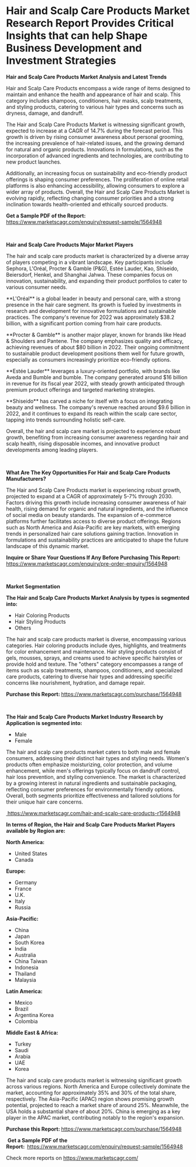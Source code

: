 <p><h1>Hair and Scalp Care Products Market Research Report Provides Critical Insights that can help Shape Business Development and Investment Strategies</h1></p><p><strong>Hair and Scalp Care Products Market Analysis and Latest Trends</strong></p>
<p><p>Hair and Scalp Care Products encompass a wide range of items designed to maintain and enhance the health and appearance of hair and scalp. This category includes shampoos, conditioners, hair masks, scalp treatments, and styling products, catering to various hair types and concerns such as dryness, damage, and dandruff.</p><p>The Hair and Scalp Care Products Market is witnessing significant growth, expected to increase at a CAGR of 14.7% during the forecast period. This growth is driven by rising consumer awareness about personal grooming, the increasing prevalence of hair-related issues, and the growing demand for natural and organic products. Innovations in formulations, such as the incorporation of advanced ingredients and technologies, are contributing to new product launches.</p><p>Additionally, an increasing focus on sustainability and eco-friendly product offerings is shaping consumer preferences. The proliferation of online retail platforms is also enhancing accessibility, allowing consumers to explore a wider array of products. Overall, the Hair and Scalp Care Products Market is evolving rapidly, reflecting changing consumer priorities and a strong inclination towards health-oriented and ethically sourced products.</p></p>
<p><strong>Get a Sample PDF of the Report:&nbsp;</strong> <a href="https://www.marketscagr.com/enquiry/request-sample/1564948?utm_campaign=2468&utm_medium=2&utm_source=Github&utm_content=ia&utm_term=05042025&utm_id=hair-and-scalp-care-products">https://www.marketscagr.com/enquiry/request-sample/1564948</a></p>
<p>&nbsp;</p>
<p><strong>Hair and Scalp Care Products Major Market Players</strong></p>
<p><p>The hair and scalp care products market is characterized by a diverse array of players competing in a vibrant landscape. Key participants include Sephora, L'Oréal, Procter & Gamble (P&G), Estée Lauder, Kao, Shiseido, Beiersdorf, Henkel, and Shanghai Jahwa. These companies focus on innovation, sustainability, and expanding their product portfolios to cater to various consumer needs.</p><p>**L'Oréal** is a global leader in beauty and personal care, with a strong presence in the hair care segment. Its growth is fueled by investments in research and development for innovative formulations and sustainable practices. The company's revenue for 2022 was approximately $38.2 billion, with a significant portion coming from hair care products.</p><p>**Procter & Gamble** is another major player, known for brands like Head & Shoulders and Pantene. The company emphasizes quality and efficacy, achieving revenues of about $80 billion in 2022. Their ongoing commitment to sustainable product development positions them well for future growth, especially as consumers increasingly prioritize eco-friendly options.</p><p>**Estée Lauder** leverages a luxury-oriented portfolio, with brands like Aveda and Bumble and bumble. The company generated around $16 billion in revenue for its fiscal year 2022, with steady growth anticipated through premium product offerings and targeted marketing strategies.</p><p>**Shiseido** has carved a niche for itself with a focus on integrating beauty and wellness. The company's revenue reached around $9.6 billion in 2022, and it continues to expand its reach within the scalp care sector, tapping into trends surrounding holistic self-care.</p><p>Overall, the hair and scalp care market is projected to experience robust growth, benefiting from increasing consumer awareness regarding hair and scalp health, rising disposable incomes, and innovative product developments among leading players.</p></p>
<p>&nbsp;</p>
<p><strong>What Are The Key Opportunities For Hair and Scalp Care Products Manufacturers?</strong></p>
<p><p>The Hair and Scalp Care Products market is experiencing robust growth, projected to expand at a CAGR of approximately 5-7% through 2030. Factors driving this growth include increasing consumer awareness of hair health, rising demand for organic and natural ingredients, and the influence of social media on beauty standards. The expansion of e-commerce platforms further facilitates access to diverse product offerings. Regions such as North America and Asia-Pacific are key markets, with emerging trends in personalized hair care solutions gaining traction. Innovation in formulations and sustainability practices are anticipated to shape the future landscape of this dynamic market.</p></p>
<p><strong>Inquire or Share Your Questions If Any Before Purchasing This Report:</strong> <a href="https://www.marketscagr.com/enquiry/pre-order-enquiry/1564948?utm_campaign=2468&utm_medium=2&utm_source=Github&utm_content=ia&utm_term=05042025&utm_id=hair-and-scalp-care-products">https://www.marketscagr.com/enquiry/pre-order-enquiry/1564948</a></p>
<p>&nbsp;</p>
<p><strong>Market Segmentation</strong></p>
<p><strong>The Hair and Scalp Care Products Market Analysis by types is segmented into:</strong></p>
<p><ul><li>Hair Coloring Products</li><li>Hair Styling Products</li><li>Others</li></ul></p>
<p><p>The hair and scalp care products market is diverse, encompassing various categories. Hair coloring products include dyes, highlights, and treatments for color enhancement and maintenance. Hair styling products consist of gels, mousses, sprays, and creams used to achieve specific hairstyles or provide hold and texture. The "others" category encompasses a range of items such as scalp treatments, shampoos, conditioners, and specialized care products, catering to diverse hair types and addressing specific concerns like nourishment, hydration, and damage repair.</p></p>
<p><strong>Purchase this Report:&nbsp;</strong><a href="https://www.marketscagr.com/purchase/1564948?utm_campaign=2468&utm_medium=2&utm_source=Github&utm_content=ia&utm_term=05042025&utm_id=hair-and-scalp-care-products">https://www.marketscagr.com/purchase/1564948</a></p>
<p>&nbsp;</p>
<p><strong>The Hair and Scalp Care Products Market Industry Research by Application is segmented into:</strong></p>
<p><ul><li>Male</li><li>Female</li></ul></p>
<p><p>The hair and scalp care products market caters to both male and female consumers, addressing their distinct hair types and styling needs. Women's products often emphasize moisturizing, color protection, and volume enhancement, while men's offerings typically focus on dandruff control, hair loss prevention, and styling convenience. The market is characterized by a growing interest in natural ingredients and sustainable packaging, reflecting consumer preferences for environmentally friendly options. Overall, both segments prioritize effectiveness and tailored solutions for their unique hair care concerns.</p></p>
<p><a href="https://www.marketscagr.com/hair-and-scalp-care-products-r1564948?utm_campaign=2468&utm_medium=2&utm_source=Github&utm_content=ia&utm_term=05042025&utm_id=hair-and-scalp-care-products">&nbsp;https://www.marketscagr.com/hair-and-scalp-care-products-r1564948</a></p>
<p><strong>In terms of Region, the Hair and Scalp Care Products Market Players available by Region are:</strong></p>
<p>
    <p> <strong> North America: </strong>
        <ul>
            <li>United States</li>
            <li>Canada</li>
        </ul>
        </p> 
    <p> <strong> Europe: </strong>
        <ul>
            <li>Germany</li>
            <li>France</li>
            <li>U.K.</li>
            <li>Italy</li>
            <li>Russia</li>
        </ul>
        </p> 
    <p> <strong> Asia-Pacific: </strong>
        <ul>
            <li>China</li>
            <li>Japan</li>
            <li>South Korea</li>
            <li>India</li>
            <li>Australia</li>
            <li>China Taiwan</li>
            <li>Indonesia</li>
            <li>Thailand</li>
            <li>Malaysia</li>
        </ul>
        </p> 
    <p> <strong> Latin America: </strong>
        <ul>
            <li>Mexico</li>
            <li>Brazil</li>
            <li>Argentina Korea</li>
            <li>Colombia</li>
        </ul>
        </p> 
    <p> <strong> Middle East & Africa: </strong>
        <ul>
            <li>Turkey</li>
            <li>Saudi</li>
            <li>Arabia</li>
            <li>UAE</li>
            <li>Korea</li>
        </ul>
    </p>
    </p>
<p><p>The hair and scalp care products market is witnessing significant growth across various regions. North America and Europe collectively dominate the market, accounting for approximately 35% and 30% of the total share, respectively. The Asia-Pacific (APAC) region shows promising growth potential, projected to reach a market share of around 25%. Meanwhile, the USA holds a substantial share of about 20%. China is emerging as a key player in the APAC market, contributing notably to the region's expansion.</p></p>
<p><strong>Purchase this Report: </strong><a href="https://www.marketscagr.com/purchase/1564948?utm_campaign=2468&utm_medium=2&utm_source=Github&utm_content=ia&utm_term=05042025&utm_id=hair-and-scalp-care-products">https://www.marketscagr.com/purchase/1564948</a></p>
<p>&nbsp;<strong>Get a Sample PDF of the Report:&nbsp;&nbsp;</strong><a href="https://www.marketscagr.com/enquiry/request-sample/1564948?utm_campaign=2468&utm_medium=2&utm_source=Github&utm_content=ia&utm_term=05042025&utm_id=hair-and-scalp-care-products">https://www.marketscagr.com/enquiry/request-sample/1564948</a></p>
<p><strong></strong></p>
<p>Check more reports on <a href="https://www.marketscagr.com/?utm_campaign=2468&utm_medium=2&utm_source=Github&utm_content=ia&utm_term=05042025&utm_id=hair-and-scalp-care-products">https://www.marketscagr.com/</a></p>